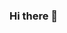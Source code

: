 ### Hi there 👋

<!--
**jackchoop/jackchoop** is a ✨ _special_ ✨ repository because its `README.md` (this file) appears on your GitHub profile.

Here are some ideas to get you started:

- 🔭 I’m currently working on university
- 🌱 I’m currently learning computer science
- 👯 I’m looking to collaborate on professionals
- 🤔 I’m looking for help with connecting with people
- 💬 Ask me about Hockey
- 📫 How to reach me: n/a
- 😄 Pronouns: he/him
- ⚡ Fun fact: Canadian
-->
